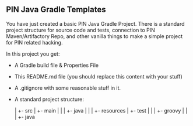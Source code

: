 PIN Java Gradle Templates
------------------------------------
You have just created a basic PIN Java Gradle Project. There is a standard project
structure for source code and tests, connection to PIN Maven/Artifactory Repo, and 
other vanilla things to make a simple project for PIN related hacking.

In this project you get:

* A Gradle build file & Properties File
* This README.md file (you should replace this content with your stuff)
* A .gitignore with some reasonable stuff in it. 
* A standard project structure:

    <proj>
      |
      +- src
          |
          +- main
          |     |
          |     +- java
          |     |
          |     +- resources          
          |
          +- test
          |   |
          |   +- groovy
          |   |
          |   +- java
